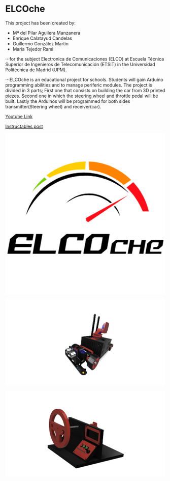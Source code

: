 # ELCOche
This project has been created by:
 + Mª del Pilar Aguilera Manzanera
 + Enrique Calatayud Candelas
 + Guillermo González Martín
 + María Tejedor Rami

⋅⋅⋅for the subject Electronica de Comunicaciones (ELCO) at Escuela Técnica Superior
de Ingenieros de Telecomunicación (ETSIT) in the Universidad Politécnica de Madrid (UPM).

⋅⋅⋅ELCOche is an educational project for schools. Students will gain Arduino programming abilities and to manage periferic modules.
The project is divided in 3 parts; First one that consists on building the car from 3D printed piezes. Second one in which the steering wheel and throttle pedal will be built. Lastly the Arduinos will be programmed for both sides transmitter(Steering wheel) and receiver(car).

[Youtube Link](https://www.youtube.com/channel/UC2VEYSTPbVNYy6-K6MgkIWw/featured)

[Instructables post]()

![alt text][logo]

[logo]: https://github.com/ELCOche/ELCOche/blob/master/Images/logo.png "Logo"

![alt text][car]

[car]: https://github.com/ELCOche/ELCOche/blob/master/Images/car.png "car"

![alt text][wheel]

[wheel]: https://github.com/ELCOche/ELCOche/blob/master/Images/steeringwheel.png "wheel"
